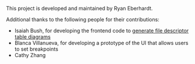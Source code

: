 This project is developed and maintained by Ryan Eberhardt.

Additional thanks to the following people for their contributions:
* Isaiah Bush, for developing the frontend code to
[generate file descriptor table diagrams](https://reberhardt.com/blog/2019/12/12/generating-diagrams-for-teaching-multiprocessing.html)
* Blanca Villanueva, for developing a prototype of the UI that allows users to set breakpoints
* Cathy Zhang